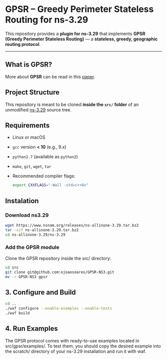 # GPSR – Greedy Perimeter Stateless Routing for ns-3.29

This repository provides a **plugin for ns-3.29** that implements **GPSR (Greedy Perimeter Stateless Routing)** — a **stateless, greedy, geographic routing protocol**.

---

## What is GPSR?


More about **GPSR** can be read in this [paper](https://dl.acm.org/doi/abs/10.1145/345910.345953).


## Project Structure

This repository is meant to be cloned **inside the `src/` folder** of an unmodified [ns-3.29](https://www.nsnam.org) source tree.

## Requirements

- Linux or macOS
- `gcc` version **< 10** (e.g., 9.x)
- `python2.7` (available as `python2`)
- `make`, `git`, `wget`, `tar`
- Recommended compiler flags:
  
  ```bash
  export CXXFLAGS="-Wall -std=c++0x"
  ```

## Instalation

### Download ns3.29

```bash
wget https://www.nsnam.org/releases/ns-allinone-3.29.tar.bz2
tar -xjf ns-allinone-3.29.tar.bz2
cd ns-allinone-3.29/ns-3.29
```

### Add the GPSR module

Clone the GPSR repository inside the src/ directory:

```bash
cd src
git clone git@github.com:ojoaosoares/GPSR-NS3.git
mv -r GPSR-NS3 gpsr
```

## 3. Configure and Build

```bash
cd ..
./waf configure --enable-examples --enable-tests
./waf build
```

## 4. Run Examples

The GPSR protocol comes with ready-to-use examples located in src/gpsr/examples/.
To test them, you should copy the desired example into the scratch/ directory of your ns-3.29 installation and run it with waf.

